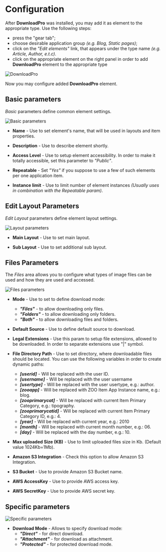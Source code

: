 # Configuration

After **DownloadPro** was installed, you may add it as element to the appropriate type. Use the following steps: 
- press the "gear tab";
- choose desirable application group *(e.g. Blog, Static pages)*;
- click on the *"Edit elements"* link, that appears under the type name *(e.g. Article, Author, e.t.c)*.
- click on the appropriate element on the right panel in order to add **DownloadPro** element to the appropriate type

![DownloadPro](/images/dnloadpro_element.png)

Now you may configure added **DownloadPro** element.

## Basic parameters

*Basic* parameters define common element settings.

![Basic parameters](/images/params_basic.png)

- **Name** - Use to set element's name, that will be used in layouts and item properties.

- **Description** - Use to describe element shortly.

- **Access Level** - Use to setup element accessibility. In order to make it totally accessible, set this parameter to *"Public"*.

- **Repeatable** - Set *"Yes"* if you suppose to use a few of such elements per one application item.

- **Instance limit** - Use to limit number of element instances *(Usually uses in combination with the Repeatable param)*.

## Edit Layout Parameters

*Edit Layout* parameters define element layout settings.

![Layout parameters](/images/params_edit_layout.png)

- **Main Layout** - Use to set main layout.

- **Sub Layout**  - Use to set additional sub layout.

## Files Parameters

The *Files* area allows you to configure what types of image files can be used and how they are used and accessed.

![Files parameters](/images/params_files.png)

- **Mode** - Use to set to define download mode:
	- ***"Files"*** - to allow downloading only files.
	- ***"Folders"*** - to allow downloading only folders.
	- ***"Both"*** - to allow downloading files and folders.

- **Default Source** - Use to define default source to download.

- **Legal Extensions** - Use this param to setup file extensions, allowed to be downloaded. In order to separate extensions use "|" symbol.

- **File Directory Path** - Use to set directory, where downloadable files should be located. You can use the following variables in order to create dynamic paths:

	- ***[userid]*** - Will be replaced with the user ID.
	- ***[username]*** - Will be replaced with the user username
	- ***[usertype]*** - Will be replaced with the user usertype, e.g.: author.
	- ***[zooapp]*** - Will be replaced with ZOO Item App Instance name, e.g.: blog.
	- ***[zooprimarycat]*** - Will be replaced with current Item Primary Category, e.g.: tipography.
	- ***[zooprimarycatid]*** - Will be replaced with current Item Primary Category ID, e.g.: 4.
	- ***[year]*** - Will be replaced with current year, e.g.: 2010
	- ***[month]*** - Will be replaced with current month number, e.g.: 06.
	- ***[day]*** - Will be replaced with the day number, e.g.: 10.

- **Max uploaded Size (KB)** - Use to limit uploaded files size in Kb. (Default value 1024Kb=1Mb).

- **Amazon S3 Integration** - Check this option to allow Amazon S3 Integration.

- **S3 Bucket** - Use to provide Amazon S3 Bucket name.

- **AWS AccessKey** - Use to provide AWS access key.

- **AWS SecretKey** - Use to provide AWS secret key.

## Specific parameters

![Specific parameters](/images/specific_params.png)

- **Download Mode** - Allows to specify download mode:
	- ***"Direct"*** - for direct download.
	- ***"Attachment"*** - for download as attachment.
	- ***"Protected"*** - for protected download mode.
